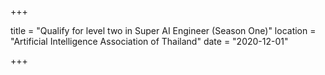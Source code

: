 +++

title = "Qualify for level two in Super AI Engineer (Season One)"
location = "Artificial Intelligence Association of Thailand"
date = "2020-12-01"

+++
